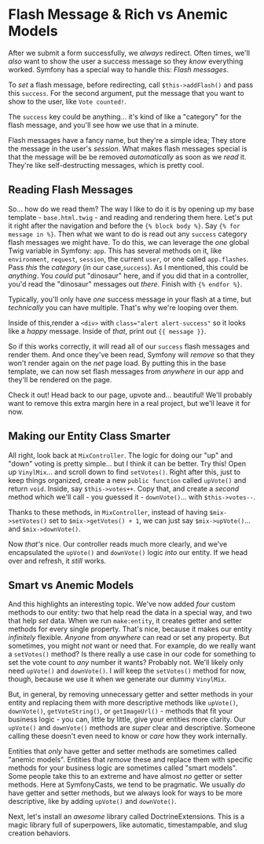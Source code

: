 # Flash Message & Rich vs Anemic Models

After we submit a form successfully, we *always* redirect. Often times, we'll *also*
want to show the user a success message so they *know* everything worked. Symfony
has a special way to handle this: *Flash messages*.

To *set* a flash message, before redirecting, call `$this->addFlash()` and pass this
`success`. For the second argument, put the message that you want to show to the
user, like `Vote counted!`.

The `success` key could be anything... it's kind of like a "category" for the flash
message, and you'll see how we use that in a minute.

Flash messages have a fancy name, but they're a simple idea; They store the message
in the user's *session*. What makes flash messages special is that the message
will be be removed *automatically* as soon as we *read* it. They're like
self-destructing messages, which is pretty cool.

## Reading Flash Messages

So... how do we read them? The way I like to do it is by opening up my base template -
`base.html.twig` - and reading and rendering them here. Let's put it right after
the navigation and before the `{% block body %}`. Say `{% for message in %}`. Then
what we want to do is read out any `success` category flash messages we might have.
To do this, we can leverage the *one* global Twig variable in Symfony: `app`. This
has several methods on it, like `environment`, `request`, `session`, the current
`user`, or one called `app.flashes`. Pass *this* the *category* (in our
case,`success`). As I mentioned, this could be *anything*. You *could* put "dinosaur"
here, and if you did that in a controller, you'd read the "dinosaur" messages out
*there*. Finish with `{% endfor %}`.

Typically, you'll only have *one* success message in your flash at a time, but
*technically* you can have multiple. That's why we're looping over them.

Inside of this,render a `<div>` with `class="alert alert-success"` so it looks
like a *happy* message. Inside of *that*, print out `{{ message }}`.

So if this works correctly, it will read all of our `success` flash messages and
render them. And once they've been read, Symfony will *remove* so that they won't
render again on the *net* page load. By putting this in the base template, we can
now set flash messages from *anywhere* in our app and they'll be rendered on the
page.

Check it out! Head back to our page, upvote and... beautiful! We'll probably
want to remove this extra margin here in a real project, but we'll leave it for now.

## Making our Entity Class Smarter

All right, look back at `MixController`. The logic for doing our "up" and "down"
voting is pretty simple... but I think it can be better. Try this! Open up
`VinylMix`... and scroll down to find `setVotes()`. Right after this, just to keep
things organized, create a new `public function` called `upVote()` and return `void`.
Inside, say `$this->votes++`. Copy that, and create a *second* method which we'll
call - you guessed it - `downVote()`... with `$this->votes--`.

Thanks to these methods, in `MixController`, instead of having `$mix->setVotes()`
set to `$mix->getVotes() + 1`, we can just say `$mix->upVote()`... and `$mix->downVote()`.

Now *that's* nice. Our controller reads much more clearly, and we've encapsulated
the `upVote()` and `downVote()` logic *into* our entity. If we head over and refresh,
it *still* works.

## Smart vs Anemic Models

And this highlights an interesting topic. We've now added *four* custom methods
to our entity: two that help read the data in a special way, and two that help *set*
data. When we run `make:entity`, it creates getter and setter methods for every
single property. That's nice, because it makes our entity *infinitely* flexible.
*Anyone* from *anywhere* can read or set any property. But sometimes, you might *not*
want or need that. For example, do we really want a `setVotes()` method? Is there
really a use case in our code for something to set the vote count to *any* number
it wants? Probably not. We'll likely only need `upVote()` and `downVote()`. I *will*
keep the `setVotes()` method for now, though, because we use it when we generate
our dummy `VinylMix`.

But, in general, by removing unnecessary getter and setter methods in your entity
and replacing them with more descriptive methods like `upVote()`, `downVote()`,
`getVoteString()`, or `getImageUrl()` - methods that fit your business logic - you
can, little by little, give your entities more clarity. Our `upVote()` and
`downVote()` methods are *super* clear and descriptive. Someone calling these doesn't
even need to know or *care* how they work internally.

Entities that *only* have getter and setter methods are sometimes called "anemic
models". Entities that *remove* these and replace them with specific methods for your
business logic are sometimes called "smart models". Some people take this to an
extreme and have almost *no* getter or setter methods. Here at SymfonyCasts, we tend
to be pragmatic. We usually *do* have getter and setter methods, but we always
look for ways to be more descriptive, like by adding `upVote()` and `downVote()`.

Next, let's install an *awesome* library called DoctrineExtensions. This is a magic
library full of  superpowers, like automatic, timestampable, and slug creation
behaviors.
